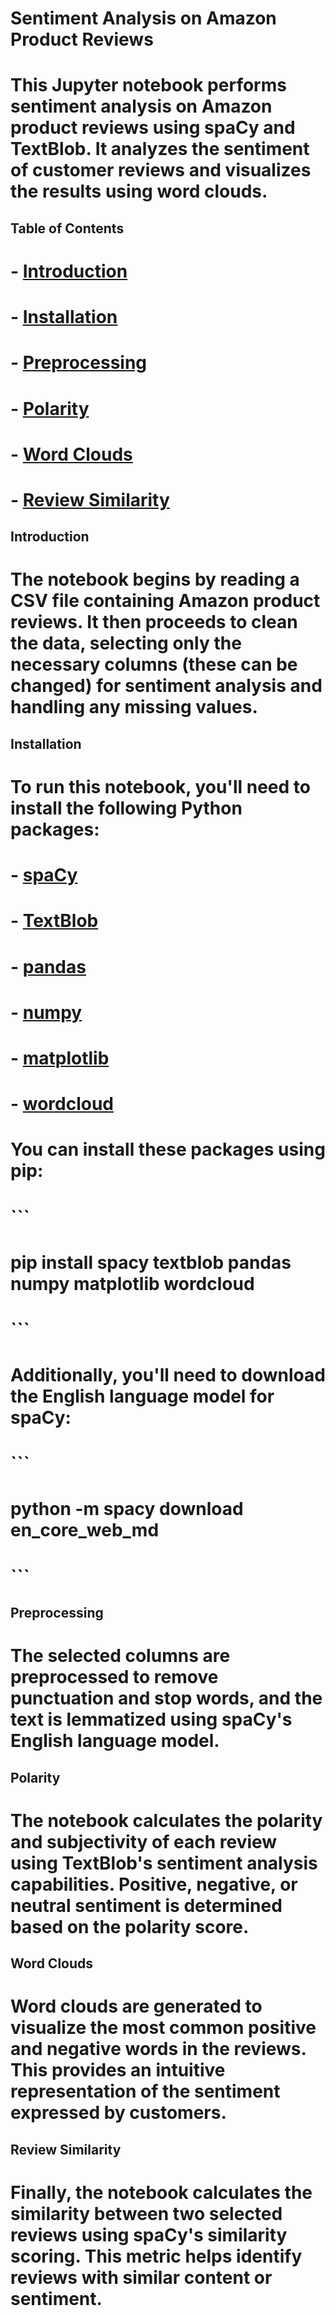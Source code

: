 # Sentiment Analysis on Amazon Product Reviews

# This Jupyter notebook performs sentiment analysis on Amazon product reviews using spaCy and TextBlob. It analyzes the sentiment of customer reviews and visualizes the results using word clouds.

## Table of Contents

# - [Introduction](#introduction)
# - [Installation](#installation)
# - [Preprocessing](#Preprocessing)
# - [Polarity](#polarity)
# - [Word Clouds](#word-clouds)
# - [Review Similarity](#review-similarity)

## Introduction

# The notebook begins by reading a CSV file containing Amazon product reviews. It then proceeds to clean the data, selecting only the necessary columns (these can be changed) for sentiment analysis and handling any missing values.

## Installation

# To run this notebook, you'll need to install the following Python packages:

# - [spaCy](https://spacy.io/usage)
# - [TextBlob](https://textblob.readthedocs.io/en/dev/)
# - [pandas](https://pandas.pydata.org/pandas-docs/stable/getting_started/install.html)
# - [numpy](https://numpy.org/install/)
# - [matplotlib](https://matplotlib.org/stable/users/installing.html)
# - [wordcloud](https://pypi.org/project/wordcloud/)

# You can install these packages using pip:

# ```
# pip install spacy textblob pandas numpy matplotlib wordcloud
# ```

# Additionally, you'll need to download the English language model for spaCy:

# ```
# python -m spacy download en_core_web_md
# ```

## Preprocessing

# The selected columns are preprocessed to remove punctuation and stop words, and the text is lemmatized using spaCy's English language model.

## Polarity

# The notebook calculates the polarity and subjectivity of each review using TextBlob's sentiment analysis capabilities. Positive, negative, or neutral sentiment is determined based on the polarity score.

## Word Clouds

# Word clouds are generated to visualize the most common positive and negative words in the reviews. This provides an intuitive representation of the sentiment expressed by customers.

## Review Similarity

# Finally, the notebook calculates the similarity between two selected reviews using spaCy's similarity scoring. This metric helps identify reviews with similar content or sentiment.
